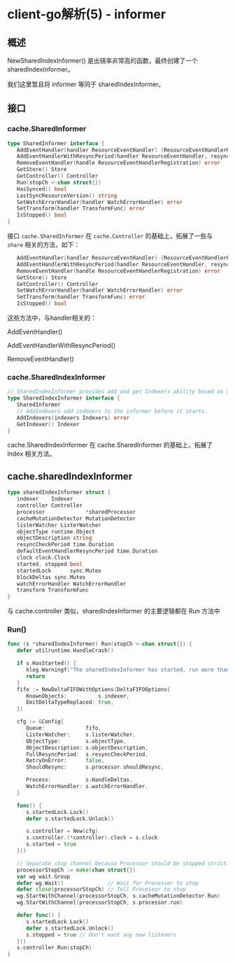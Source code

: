 # client-go解析(5) - informer


## 概述

NewSharedIndexInformer() 是出镜率非常高的函数，最终创建了一个 sharedIndexInformer。

我们这里暂且将 informer 等同于 sharedIndexInformer。



## 接口

### cache.SharedInformer

```go
type SharedInformer interface {
   AddEventHandler(handler ResourceEventHandler) (ResourceEventHandlerRegistration, error)
   AddEventHandlerWithResyncPeriod(handler ResourceEventHandler, resyncPeriod time.Duration) (ResourceEventHandlerRegistration, error)
   RemoveEventHandler(handle ResourceEventHandlerRegistration) error
   GetStore() Store
   GetController() Controller
   Run(stopCh <-chan struct{})
   HasSynced() bool
   LastSyncResourceVersion() string
   SetWatchErrorHandler(handler WatchErrorHandler) error
   SetTransform(handler TransformFunc) error
   IsStopped() bool
}
```

接口 `cache.SharedInformer` 在 `cache.Controller` 的基础上，拓展了一些与 `share` 相关的方法，如下：

```go
   AddEventHandler(handler ResourceEventHandler) (ResourceEventHandlerRegistration, error)
   AddEventHandlerWithResyncPeriod(handler ResourceEventHandler, resyncPeriod time.Duration) (ResourceEventHandlerRegistration, error)
   RemoveEventHandler(handle ResourceEventHandlerRegistration) error
   GetStore() Store
   GetController() Controller
   SetWatchErrorHandler(handler WatchErrorHandler) error
   SetTransform(handler TransformFunc) error
   IsStopped() bool
```

这些方法中，与handler相关的：

AddEventHandler()

AddEventHandlerWithResyncPeriod()

RemoveEventHandler()

### cache.SharedIndexInformer

```go
// SharedIndexInformer provides add and get Indexers ability based on SharedInformer.
type SharedIndexInformer interface {
   SharedInformer
   // AddIndexers add indexers to the informer before it starts.
   AddIndexers(indexers Indexers) error
   GetIndexer() Indexer
}
```

cache.SharedIndexInformer 在 cache.SharedInformer 的基础上，拓展了 Index 相关方法。



## cache.sharedIndexInformer

```go
type sharedIndexInformer struct {
   indexer    Indexer
   controller Controller
   processor             *sharedProcessor
   cacheMutationDetector MutationDetector
   listerWatcher ListerWatcher
   objectType runtime.Object
   objectDescription string
   resyncCheckPeriod time.Duration
   defaultEventHandlerResyncPeriod time.Duration
   clock clock.Clock
   started, stopped bool
   startedLock      sync.Mutex
   blockDeltas sync.Mutex
   watchErrorHandler WatchErrorHandler
   transform TransformFunc
}
```

与 cache.controller 类似，sharedIndexInformer 的主要逻辑都在 Run 方法中

### Run()

```go
func (s *sharedIndexInformer) Run(stopCh <-chan struct{}) {
   defer utilruntime.HandleCrash()

   if s.HasStarted() {
      klog.Warningf("The sharedIndexInformer has started, run more than once is not allowed")
      return
   }
   fifo := NewDeltaFIFOWithOptions(DeltaFIFOOptions{
      KnownObjects:          s.indexer,
      EmitDeltaTypeReplaced: true,
   })

   cfg := &Config{
      Queue:             fifo,
      ListerWatcher:     s.listerWatcher,
      ObjectType:        s.objectType,
      ObjectDescription: s.objectDescription,
      FullResyncPeriod:  s.resyncCheckPeriod,
      RetryOnError:      false,
      ShouldResync:      s.processor.shouldResync,

      Process:           s.HandleDeltas,
      WatchErrorHandler: s.watchErrorHandler,
   }

   func() {
      s.startedLock.Lock()
      defer s.startedLock.Unlock()

      s.controller = New(cfg)
      s.controller.(*controller).clock = s.clock
      s.started = true
   }()

   // Separate stop channel because Processor should be stopped strictly after controller
   processorStopCh := make(chan struct{})
   var wg wait.Group
   defer wg.Wait()              // Wait for Processor to stop
   defer close(processorStopCh) // Tell Processor to stop
   wg.StartWithChannel(processorStopCh, s.cacheMutationDetector.Run)
   wg.StartWithChannel(processorStopCh, s.processor.run)

   defer func() {
      s.startedLock.Lock()
      defer s.startedLock.Unlock()
      s.stopped = true // Don't want any new listeners
   }()
   s.controller.Run(stopCh)
}
```




